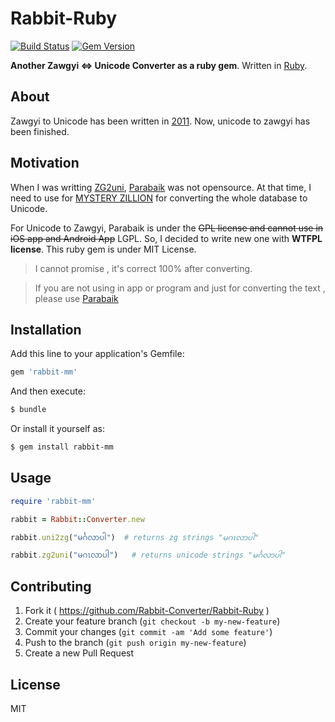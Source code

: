# Rabbit-Ruby

[![Build Status](https://travis-ci.org/Rabbit-Converter/Rabbit-Ruby.svg?branch=master)](https://travis-ci.org/Rabbit-Converter/Rabbit-Ruby)
[![Gem Version](https://badge.fury.io/rb/rabbit-mm.svg)](http://badge.fury.io/rb/rabbit-mm)

**Another Zawgyi <=> Unicode Converter as a ruby gem**. Written in [Ruby](https://www.ruby-lang.org/en).

## About

Zawgyi to Unicode has been written in [2011](https://github.com/saturngod/ZG2Uni_JS/commits/master). Now, unicode to zawgyi has been finished.

## Motivation

When I was writting [ZG2uni](https://github.com/saturngod/ZG2Uni_JS/), [Parabaik](https://github.com/ngwestar/parabaik) was not opensource. At that time, I need to use for [MYSTERY ZILLION](http://www.mysteryzillion.org) for converting the whole database to Unicode.

For Unicode to Zawgyi, Parabaik is under the ~~GPL license and cannot use in iOS app and Android App~~ LGPL. So, I decided to write new one with **WTFPL license**. This ruby gem is under MIT License.

> I cannot promise , it's correct 100% after converting.

> If you are not using in app or program and just for converting the text , please use [Parabaik](https://github.com/ngwestar/parabaik)

## Installation

Add this line to your application's Gemfile:

```ruby
gem 'rabbit-mm'
```

And then execute:

```bash
$ bundle
```

Or install it yourself as:

```bash
$ gem install rabbit-mm
```

## Usage

```ruby
require 'rabbit-mm'

rabbit = Rabbit::Converter.new

rabbit.uni2zg("မင်္ဂလာပါ")  # returns zg strings "မဂၤလာပါ"

rabbit.zg2uni("မဂၤလာပါ")   # returns unicode strings "မင်္ဂလာပါ"

```

## Contributing

1. Fork it ( https://github.com/Rabbit-Converter/Rabbit-Ruby )
2. Create your feature branch (`git checkout -b my-new-feature`)
3. Commit your changes (`git commit -am 'Add some feature'`)
4. Push to the branch (`git push origin my-new-feature`)
5. Create a new Pull Request

## License
MIT
